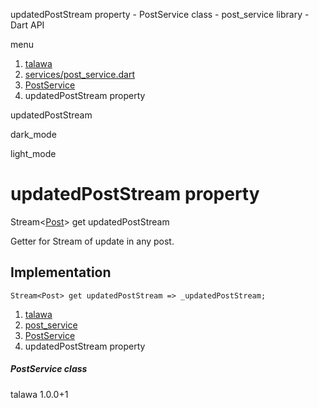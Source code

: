 




updatedPostStream property - PostService class - post\_service library - Dart API







menu

1. [talawa](../../index.html)
2. [services/post\_service.dart](../../services_post_service/services_post_service-library.html)
3. [PostService](../../services_post_service/PostService-class.html)
4. updatedPostStream property

updatedPostStream


dark\_mode

light\_mode




# updatedPostStream property


Stream<[Post](../../models_post_post_model/Post-class.html)>
get
updatedPostStream

Getter for Stream of update in any post.


## Implementation

```
Stream<Post> get updatedPostStream => _updatedPostStream;
```


 


1. [talawa](../../index.html)
2. [post\_service](../../services_post_service/services_post_service-library.html)
3. [PostService](../../services_post_service/PostService-class.html)
4. updatedPostStream property

##### PostService class





talawa
1.0.0+1






